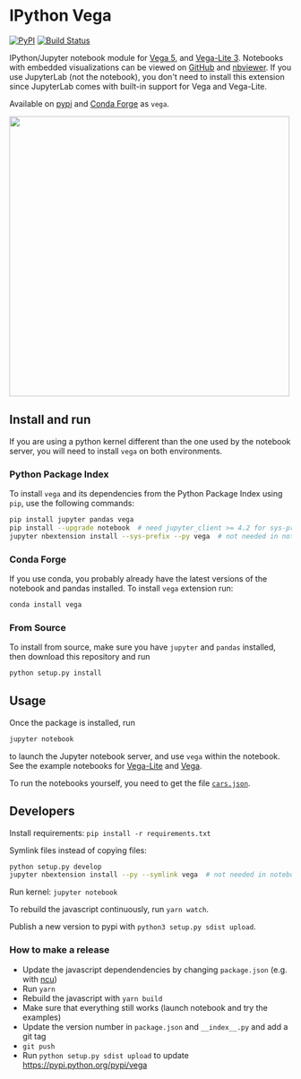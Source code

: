 # IPython Vega
[![PyPI](https://img.shields.io/pypi/v/vega.svg)](https://pypi.python.org/pypi/vega)
[![Build Status](https://travis-ci.org/vega/ipyvega.svg?branch=master)](https://travis-ci.org/vega/ipyvega)

IPython/Jupyter notebook module for [Vega 5](https://github.com/vega/vega), and [Vega-Lite 3](https://github.com/vega/vega-lite). Notebooks with embedded visualizations can be viewed on [GitHub](https://github.com/vega/ipyvega/blob/master/notebooks/VegaLite.ipynb) and [nbviewer](https://nbviewer.jupyter.org/github/vega/ipyvega/blob/master/notebooks/VegaLite.ipynb). If you use JupyterLab (not the notebook), you don't need to install this extension since JupyterLab comes with built-in support for Vega and Vega-Lite.

Available on [pypi](https://pypi.python.org/pypi/vega) and [Conda Forge](https://anaconda.org/conda-forge/vega) as `vega`.

<img src="screenshot.png" width="500">

## Install and run

If you are using a python kernel different than the one used by the notebook server, you will need to install `vega` on both environments.

### Python Package Index

To install `vega` and its dependencies from the Python Package Index using
`pip`, use the following commands:

```sh
pip install jupyter pandas vega
pip install --upgrade notebook  # need jupyter_client >= 4.2 for sys-prefix below
jupyter nbextension install --sys-prefix --py vega  # not needed in notebook >= 5.3
```

### Conda Forge

If you use conda, you probably already have the latest versions of the notebook and pandas installed. To install `vega` extension run:

```sh
conda install vega
```

### From Source

To install from source, make sure you have `jupyter` and `pandas` installed,
then download this repository and run
```sh
python setup.py install
```

## Usage

Once the package is installed, run
```sh
jupyter notebook
```
to launch the Jupyter notebook server, and use `vega` within the notebook.
See the example notebooks for [Vega-Lite](https://github.com/vega/ipyvega/blob/master/notebooks/VegaLite.ipynb) and [Vega](https://github.com/vega/ipyvega/blob/master/notebooks/Vega.ipynb).

To run the notebooks yourself, you need to get the file [`cars.json`](https://raw.githubusercontent.com/vega/ipyvega/master/notebooks/cars.json).


## Developers

Install requirements: `pip install -r requirements.txt`

Symlink files instead of copying files:

```sh
python setup.py develop
jupyter nbextension install --py --symlink vega  # not needed in notebook >= 5.3
```

Run kernel: `jupyter notebook`

To rebuild the javascript continuously, run `yarn watch`.

Publish a new version to pypi with `python3 setup.py sdist upload`.

### How to make a release

* Update the javascript dependendencies by changing `package.json` (e.g. with [ncu](https://www.npmjs.com/package/npm-check-updates))
* Run `yarn`
* Rebuild the javascript with `yarn build`
* Make sure that everything still works (launch notebook and try the examples)
* Update the version number in `package.json` and `__index__.py` and add a git tag
* `git push`
* Run `python setup.py sdist upload` to update https://pypi.python.org/pypi/vega
